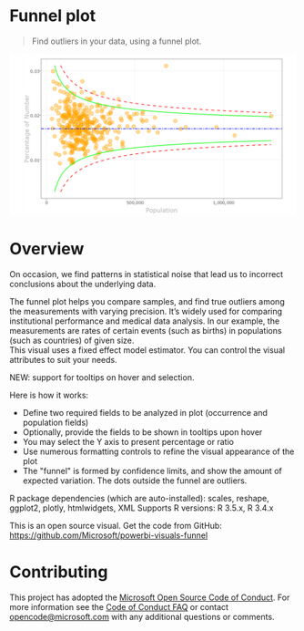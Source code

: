 # Funnel plot

> Find outliers in your data, using a funnel plot.

![ChicletSlicer screenshot](assets/Screen4Store1.png)

# Overview

On occasion, we find patterns in statistical noise that lead us to incorrect conclusions about the underlying data. 
 
The funnel plot helps you compare samples, and find true outliers among the measurements with varying precision. It’s widely used for comparing institutional performance and medical data analysis. 
In our example, the measurements are rates of certain events (such as births) in populations (such as countries) of given size.     
This visual uses a fixed effect model estimator. You can control the visual attributes to suit your needs.     

NEW: support for tooltips on hover and selection.

Here is how it works: 
- Define two required fields to be analyzed in plot (occurrence and population fields)
- Optionally, provide the fields to be shown in tooltips upon hover
- You may select the Y axis to present percentage or ratio
- Use numerous formatting controls to refine the visual appearance of the plot
- The "funnel" is formed by confidence limits, and show the amount of expected variation. The dots outside the funnel are outliers.


R package dependencies (which are auto-installed): scales, reshape, ggplot2, plotly,  htmlwidgets, XML
Supports R versions: R 3.5.x, R 3.4.x 

This is an open source visual. Get the code from GitHub: https://github.com/Microsoft/powerbi-visuals-funnel

# Contributing

This project has adopted the [Microsoft Open Source Code of Conduct](https://opensource.microsoft.com/codeofconduct/). For more information see the [Code of Conduct FAQ](https://opensource.microsoft.com/codeofconduct/faq/) or contact [opencode@microsoft.com](mailto:opencode@microsoft.com) with any additional questions or comments.
